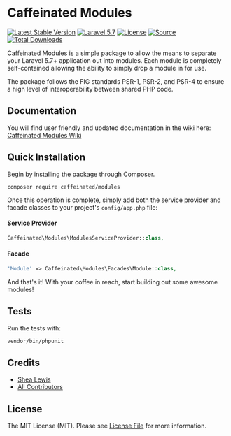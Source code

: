# Caffeinated Modules
[![Latest Stable Version](https://poser.pugx.org/caffeinated/modules/v/stable?format=flat-square)](https://packagist.org/packages/caffeinated/modules)
[![Laravel 5.7](https://img.shields.io/badge/Laravel-5.7-orange.svg?style=flat-square)](https://laravel.com)
[![License](http://img.shields.io/badge/license-MIT-brightgreen.svg?style=flat-square)](https://tldrlegal.com/license/mit-license)
[![Source](http://img.shields.io/badge/source-caffeinated/modules-blue.svg?style=flat-square)](https://github.com/caffeinated/modules)
[![Total Downloads](https://img.shields.io/packagist/dt/caffeinated/modules.svg?style=flat-square)](https://packagist.org/packages/caffeinated/modules)

Caffeinated Modules is a simple package to allow the means to separate your Laravel 5.7+ application out into modules. Each module is completely self-contained allowing the ability to simply drop a module in for use.

The package follows the FIG standards PSR-1, PSR-2, and PSR-4 to ensure a high level of interoperability between shared PHP code.

## Documentation
You will find user friendly and updated documentation in the wiki here: [Caffeinated Modules Wiki](https://github.com/caffeinated/modules/wiki)

## Quick Installation
Begin by installing the package through Composer.

```
composer require caffeinated/modules
```

Once this operation is complete, simply add both the service provider and facade classes to your project's `config/app.php` file:

#### Service Provider

```php
Caffeinated\Modules\ModulesServiceProvider::class,
```

#### Facade

```php
'Module' => Caffeinated\Modules\Facades\Module::class,
```

And that's it! With your coffee in reach, start building out some awesome modules!

## Tests

Run the tests with:

``` bash
vendor/bin/phpunit
```

## Credits

- [Shea Lewis](https://github.com/kaidesu)
- [All Contributors](../../contributors)

## License

The MIT License (MIT). Please see [License File](LICENSE) for more information.